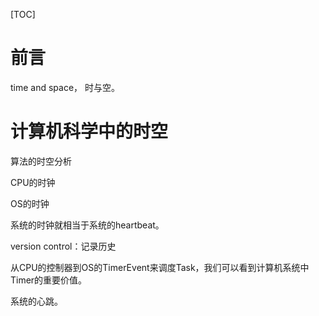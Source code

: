 [TOC]

# 前言

time and space， 时与空。



# 计算机科学中的时空

算法的时空分析

CPU的时钟

OS的时钟

系统的时钟就相当于系统的heartbeat。

version control：记录历史



从CPU的控制器到OS的TimerEvent来调度Task，我们可以看到计算机系统中Timer的重要价值。



系统的心跳。